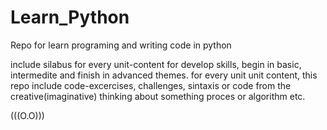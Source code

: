 # Learn_Python
Repo for learn programing and writing code in python

include silabus for every unit-content for develop skills, begin in basic, intermedite and finish in advanced themes.  for every unit
unit content, this repo include code-excercises, challenges, sintaxis or code from the creative(imaginative) thinking about something proces or 
algorithm etc. 

(((O.O)))
